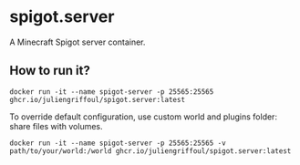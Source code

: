 # spigot.server
A Minecraft Spigot server container.

## How to run it?
```
docker run -it --name spigot-server -p 25565:25565 ghcr.io/juliengriffoul/spigot.server:latest
```
To override default configuration, use custom world and plugins folder: share files with volumes.
```
docker run -it --name spigot-server -p 25565:25565 -v path/to/your/world:/world ghcr.io/juliengriffoul/spigot.server:latest
```